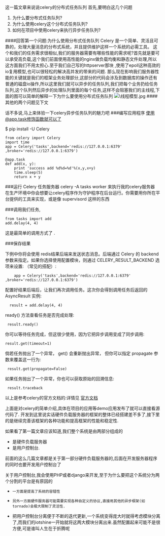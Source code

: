 这一篇文章来说说celery的分布式任务队列
首先,要明白这几个问题 
1.   为什么要分布式任务队列?
2.   为什么使用celery这个分布式任务队列?
3.   如何在项目中使用celery来执行异步任务队列?

####回答第一个问题:为什么使用分布式任务队列
Celery 是一个简单、灵活且可靠的，处理大量消息的分布式系统，并且提供维护这样一个系统的必需工具。
这个和我们的任务需求很相似,我们的服务器需要有哪些性能的需求呢?首先就是要可以承受高负载,这个我们前面使用高性能的nginx做负载均衡和静态文件处理,所以这方面我们不用太担心.至于我们自己写的httpserver那块
,使用了epoll这种高效的io复用模型,也可以很轻松的解决高并发的带来的问题. 那么现在影响我们服务器性能的关键就是我们的框架业务处理部分,这部分的代码会涉及到数据库的操作还有普通的磁盘io操作,所以这里我们就可以异步的任务队列,我们把每个业务扔给任务队列,这个队列然后异步的处理队列里面的每个任务,这样不会阻塞我们的主线程,下面的图可以简单的解释一下为什么要使用分布式任务队列
![\线程模型.jpg][0.6114965537562966]
####其他的两个问题见下文

话不多说,马上来体验一下celery异步任务队列的魅力吧
###编写应用程序
使用@app.task修饰函数就可以了

   $ pip install -U Celery
```
from celery import Celery
import time
app = Celery('tasks',backend='redis://127.0.0.1:6379' ,broker='redis://127.0.0.1:6379')

@app.task
def add(x, y):
	print 'success add %d%d=%d'%(x,y,x+y)
	time.sleep(5)
	return x + y
```

###运行 Celery 任务服务器
celery -A tasks worker 
来执行我的celery服务器
在生产环境中你会想要让celery程序作为守护程序在后台运行。你需要用你所在平台提供的工具来实现，或是像 supervisord 这样的东西

###调用我们任务,
```
from tasks import add
add.delay(4, 4)
```
这是最简单的调用方式了 .

###保存结果

下例中你将会使用 redis结果后端来发送状态消息。后端通过 Celery 的 backend 参数来指定。如果你选择使用配置模块，则通过 CELERY_RESULT_BACKEND 选项来设置:
 （常见的搭配）:
 ```
     app = Celery('tasks',backend='redis://127.0.0.1:6379'         ,broker='redis://127.0.0.1:6379')
```
配置好结果后端后，让我们再次调用任务。这次你会得到调用任务后返回的 AsyncResult 实例:

      result = add.delay(4, 4)
ready() 方法查看任务是否完成处理:

     result.ready()

你可以等待任务完成，但这很少使用，因为它把异步调用变成了同步调用:

    result.get(timeout=1)

倘若任务抛出了一个异常， get() 会重新抛出异常， 但你可以指定 propagate 参数来覆盖这一行为:

     result.get(propagate=False)
如果任务抛出了一个异常，你也可以获取原始的回溯信息:

     result.traceback

以上是参考celery的官方文档的:详情见  [官方文档](http://docs.jinkan.org/docs/celery/getting-started/first-steps-with-celery.htmlresult)


上面是对celery的简单介绍,具体在项目的应用等demo应用发布了就可以直接看源代码了.
开发到这里说实话硬件负载服务器的框架的整体已经搭建差不多了,接下里的是继续完善该框架的各种功能和提高框架的性能和稳定性.


如果看了第一篇文章应该知道,我们整个系统是由两部分组成的

*   是硬件负载服务器
*   是用户控制台.

前面的这么几篇文章都是关于第一部分硬件负载服务器的,后面在开发服务器程序的同时也要开发用户控制台了

关于用户控制台,我会使用PHP或者django来开发,至于为什么要把这个系统分为两个分割的平台是有原因的

*     一方面是提高了系统的容错性

*     另外一方面硬件服务器可能需要实现各种自定义的协议,直接用其他的异步框架(如tornado)会极大限制了灵活性.
*    把用户控制台分离便于不断的迭代更新,一个系统变得庞大时就得考虑模块分离了,而我们的iotshine一开始就将这两大模块分离出来.虽然配置起来可能不是很方便,可是谁叫人生在于折腾呢

  [0.6114965537562966]: /uploads/554b90ed7c6652828d0b73d6fe2470aa.jpg